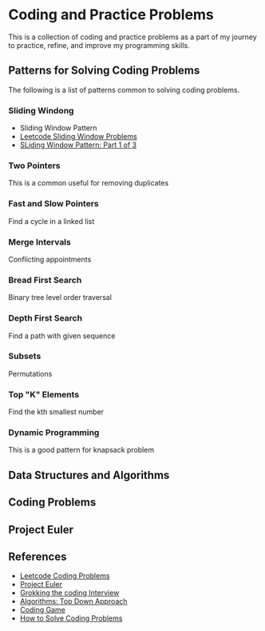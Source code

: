 # Coding and Practice Problems 

This is a collection of coding and practice problems as a part of my journey to practice, refine, and improve my programming skills. 

## Patterns for Solving Coding Problems 

The following is a list of patterns common to solving coding problems. 

### Sliding Windong 

- Sliding Window Pattern 
- [Leetcode Sliding Window Problems](https://leetcode.com/tag/sliding-window/)
- [SLiding Window Pattern: Part 1 of 3](https://www.youtube.com/watch?v=BM0mhAlvyQc)



### Two Pointers 
This is a common useful for removing duplicates 

### Fast and Slow Pointers 
Find a cycle in a linked list 

### Merge Intervals 
Conflicting appointments 

### Bread First Search 
Binary tree level order traversal 

### Depth First Search 
Find a path with given sequence 

### Subsets 
Permutations 

### Top "K" Elements 
Find the kth smallest number

### Dynamic Programming 
This is a good pattern for knapsack problem 


## Data Structures and Algorithms 
## Coding Problems 
## Project Euler 



## References 

- [Leetcode Coding Problems](https://leetcode.com/problem-list/top-interview-questions/)
- [Project Euler](https://projecteuler.net/archives)
- [Grokking the coding Interview](https://www.educative.io/courses/grokking-the-coding-interview)
- [Algorithms: Top Down Approach](https://people.cs.ksu.edu/~rhowell/algorithms-text/text/)
- [Coding Game](https://www.codingame.com/start) 
- [How to Solve Coding Problems](https://www.freecodecamp.org/news/how-to-solve-coding-problems/) 
